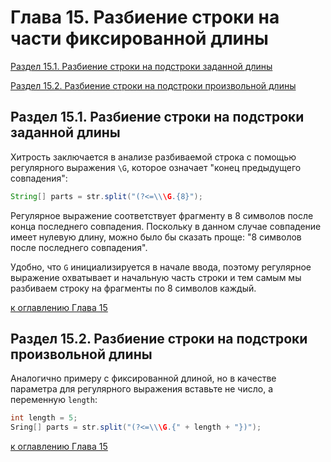 # Глава 15. Разбиение строки на части фиксированной длины

[Раздел 15.1. Разбиение строки на подстроки заданной длины](#раздел-151-разбиение-строки-на-подстроки-заданной-длины)

[Раздел 15.2. Разбиение строки на подстроки произвольной длины](#раздел-152-разбиение-строки-на-подстроки-произвольной-длины)

## Раздел 15.1. Разбиение строки на подстроки заданной длины

Хитрость заключается в анализе разбиваемой строка с помощью регулярного выражения `\G`, которое означает "конец предыдущего совпадения":

```java
String[] parts = str.split("(?<=\\\G.{8}");
```

Регулярное выражение соответствует фрагменту в 8 символов после конца последнего совпадения. Поскольку в данном случае совпадение имеет нулевую длину, можно было бы сказать проще: "8 символов после последнего совпадения".

Удобно, что `G` инициализируется в начале ввода, поэтому регулярное выражение охватывает и начальную часть строки и тем самым мы разбиваем строку на фрагменты по 8 символов каждый. 

[к оглавлению Глава 15](#глава-15-разбиение-строки-на-части-фиксированной-длины)

## Раздел 15.2. Разбиение строки на подстроки произвольной длины

Аналогично примеру с фиксированной длиной, но в качестве параметра для регулярного выражения вставьте не число, а переменную `length`:

```java
int length = 5;
Sring[] parts = str.split("(?<=\\\G.{" + length + "})");
```

[к оглавлению Глава 15](#глава-15-разбиение-строки-на-части-фиксированной-длины)
